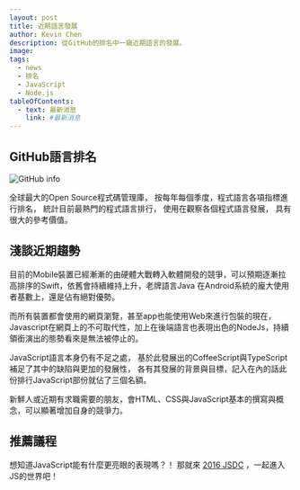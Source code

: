 ```yaml
---
layout: post
title: 近期語言發展
author: Kevin Chen
description: 從GitHub的排名中一窺近期語言的發展。
image:
tags:
  - news
  - 排名
  - JavaScript
  - Node.js
tableOfContents:
  - text: 最新消息
    link: #最新消息
---
```


## GitHub語言排名

![GitHub info](http://githut.info/)

全球最大的Open Source程式碼管理庫，
按每年每個季度，程式語言各項指標進行排名，
統計目前最熱門的程式語言排行，
使用在觀察各個程式語言發展，
具有很大的參考價值。

## 淺談近期趨勢

目前的Mobile裝置已經漸漸的由硬體大戰轉入軟體開發的競爭，可以預期逐漸拉高排序的Swift，依舊會持續維持上升，老牌語言Java 在Android系統的龐大使用者基數上，還是佔有絕對優勢。

而所有裝置都會使用的網頁瀏覽，甚至app也能使用Web來進行包裝的現在，Javascript在網頁上的不可取代性，加上在後端語言也表現出色的NodeJs，持續領銜演出的態勢看來是無法被停止的。

JavaScript語言本身仍有不足之處，
基於此發展出的CoffeeScript與TypeScript補足了其中的缺陷與更加的發展性，
各有其發展的背景與目標，記入在內的話此份排行JavaScript部份就佔了三個名額。

新鮮人或近期有求職需要的朋友，會HTML、CSS與JavaScript基本的撰寫與概念，可以顯著增加自身的競爭力。

## 推薦議程

想知道JavaScript能有什麼更亮眼的表現嗎？！
那就來 [2016 JSDC](http://2016.jsdc.tw/ '2016 JSDC') ，一起進入JS的世界吧！

